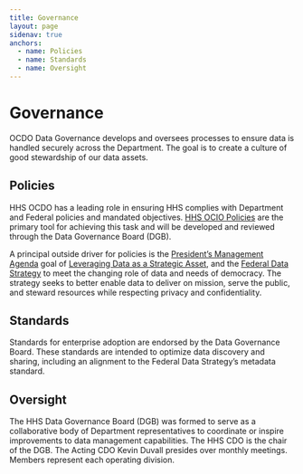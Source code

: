 ```yaml
---
title: Governance
layout: page
sidenav: true
anchors:
  - name: Policies
  - name: Standards
  - name: Oversight
---
```


# Governance

OCDO Data Governance develops and oversees processes to ensure data is handled securely across the Department. The goal is to create a culture of good stewardship of our data assets.

## Policies

HHS OCDO has a leading role in ensuring HHS complies with Department and Federal policies and mandated objectives. [HHS OCIO Policies](https://www.hhs.gov/web/governance/digital-strategy/it-policy-archive/index.html) are the primary tool for achieving this task and will be developed and reviewed through the Data Governance Board (DGB).

A principal outside driver for policies is the [President’s Management Agenda](https://www.whitehouse.gov/omb/management/pma/) goal of [Leveraging Data as a Strategic Asset](https://www.performance.gov/CAP/leveragingdata/), and the [Federal Data Strategy](https://strategy.data.gov/) to meet the changing role of data and needs of democracy. The strategy seeks to better enable data to deliver on mission, serve the public, and steward resources while respecting privacy and confidentiality.

## Standards

Standards for enterprise adoption are endorsed by the Data Governance Board. These standards are intended to optimize data discovery and sharing, including an alignment to the Federal Data Strategy’s metadata standard.

## Oversight

The HHS Data Governance Board (DGB) was formed to serve as a collaborative body of Department representatives to coordinate or inspire improvements to data management capabilities. The HHS CDO is the chair of the DGB. The Acting CDO Kevin Duvall presides over monthly meetings. Members represent each operating division.
